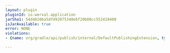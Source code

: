 ```yaml
---
layout: plugin
pluginId: io.werval.application
jarSha1: 54d48206a5dfd92075340ebf20b80cc552418400
isJarAvailable: true
error: NONE
violations:
- {name: org/gradle/api/publish/internal/DefaultPublishingExtension, type: internal-api-usage}

---
```

